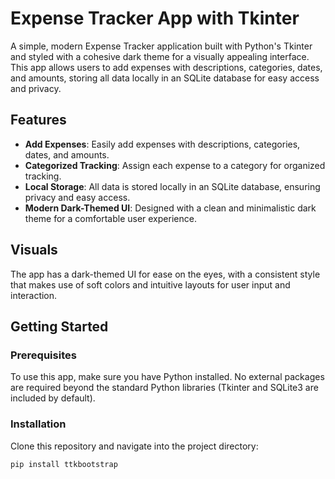 # Expense Tracker App with Tkinter

A simple, modern Expense Tracker application built with Python's Tkinter and styled with a cohesive dark theme for a visually appealing interface. This app allows users to add expenses with descriptions, categories, dates, and amounts, storing all data locally in an SQLite database for easy access and privacy.

## Features

- **Add Expenses**: Easily add expenses with descriptions, categories, dates, and amounts.
- **Categorized Tracking**: Assign each expense to a category for organized tracking.
- **Local Storage**: All data is stored locally in an SQLite database, ensuring privacy and easy access.
- **Modern Dark-Themed UI**: Designed with a clean and minimalistic dark theme for a comfortable user experience.

## Visuals

The app has a dark-themed UI for ease on the eyes, with a consistent style that makes use of soft colors and intuitive layouts for user input and interaction.

## Getting Started

### Prerequisites

To use this app, make sure you have Python installed. No external packages are required beyond the standard Python libraries (Tkinter and SQLite3 are included by default).

### Installation

Clone this repository and navigate into the project directory:

```bash
pip install ttkbootstrap

